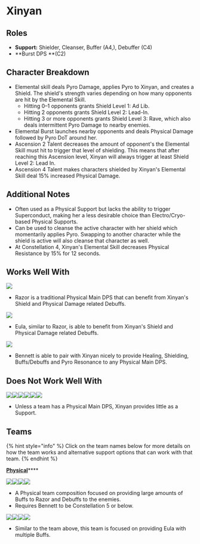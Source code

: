 # Xinyan

## Roles

* **Support:** Shielder, Cleanser, Buffer (A4,), Debuffer (C4)
* \*\*Burst DPS \*\*(C2)

## Character Breakdown

* Elemental skill deals Pyro Damage, applies Pyro to Xinyan, and creates a Shield. The shield's strength varies depending on how many opponents are hit by the Elemental Skill.
  * Hitting 0–1 opponents grants Shield Level 1: Ad Lib.
  * Hitting 2 opponents grants Shield Level 2: Lead-In.
  * Hitting 3 or more opponents grants Shield Level 3: Rave, which also deals intermittent Pyro Damage to nearby enemies.
* Elemental Burst launches nearby opponents and deals Physical Damage followed by Pyro DoT around her.
* Ascension 2 Talent decreases the amount of opponent's the Elemental Skill must hit to trigger that level of shielding. This means that after reaching this Ascension level, Xinyan will always trigger at least Shield Level 2: Lead In.
* Ascension 4 Talent makes characters shielded by Xinyan's Elemental Skill deal 15% increased Physical Damage.

## Additional Notes

* Often used as a Physical Support but lacks the ability to trigger Superconduct, making her a less desirable choice than Electro/Cryo-based Physical Supports.
* Can be used to cleanse the active character with her shield which momentarily applies Pyro. Swapping to another character while the shield is active will also cleanse that character as well.
* At Constellation 4, Xinyan's Elemental Skill decreases Physical Resistance by 15% for 12 seconds.

## Works Well With

![](../../.gitbook/assets/UI\_AvatarIcon\_Razor.png)

* Razor is a traditional Physical Main DPS that can benefit from Xinyan's Shield and Physical Damage related Debuffs.

![](../../.gitbook/assets/UI\_AvatarIcon\_Eula.png)

* Eula, similar to Razor, is able to benefit from Xinyan's Shield and Physical Damage related Debuffs.

![](../../.gitbook/assets/UI\_AvatarIcon\_Bennett.png)

* Bennett is able to pair with Xinyan nicely to provide Healing, Shielding, Buffs/Debuffs and Pyro Resonance to any Physical Main DPS.

## Does Not Work Well With

![](../../.gitbook/assets/Element\_Anemo.webp)![](../../.gitbook/assets/Element\_Cryo.webp)![](../../.gitbook/assets/Element\_Electro.webp)![](../../.gitbook/assets/Element\_Hydro.webp)![](../../.gitbook/assets/Element\_Pyro.webp)![](../../.gitbook/assets/Element\_Geo.webp)

* Unless a team has a Physical Main DPS, Xinyan provides little as a Support.

## Teams

{% hint style="info" %}
Click on the team names below for more details on how the team works and alternative support options that can work with that team.
{% endhint %}

[**Physical**](../../teams/physical.md)\*\*\*\*

![](../../.gitbook/assets/UI\_AvatarIcon\_Razor.png)![](../../.gitbook/assets/UI\_AvatarIcon\_Xinyan.png)![](../../.gitbook/assets/UI\_AvatarIcon\_Bennett.png)![](../../.gitbook/assets/UI\_AvatarIcon\_Diona.png)

* A Physical team composition focused on providing large amounts of Buffs to Razor and Debuffs to the enemies.
* Requires Bennett to be Constellation 5 or below.

![](../../.gitbook/assets/UI\_AvatarIcon\_Eula.png)![](../../.gitbook/assets/UI\_AvatarIcon\_Xinyan.png)![](../../.gitbook/assets/UI\_AvatarIcon\_Shougun.png)![](../../.gitbook/assets/UI\_AvatarIcon\_Bennett.png)

* Similar to the team above, this team is focused on providing Eula with multiple Buffs.
